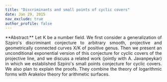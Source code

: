 ```yaml
---
title: "Discriminants and small points of cyclic covers"
date: Jan 29, 2015
nav_exclude: true
author_profile: false
---
```

<div style="text-align: justify !important; text-justify: inter-word;" markdown="1">
**Abstract:** Let K be a number field. We first consider a generalization of Szpiro's discriminant conjecture to arbitrary smooth, projective and geometrically connected curves X/K of positive genus. Then we present an unconditional exponential version of this conjecture for cyclic covers of the projective line, and we discuss a related work (jointly with A. Javanpeykar) in which we established Szpiro's small points conjecture for cyclic covers. We also plan to explain the proofs. They combine the theory of logarithmic forms with Arakelov theory for arithmetic surfaces.
